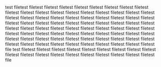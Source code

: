 test filetest filetest filetest filetest filetest filetest filetest filetest filetest filetest filetest filetest filetest filetest filetest filetest filetest filetest filetest filetest filetest filetest filetest filetest filetest filetest filetest filetest filetest filetest filetest filetest filetest filetest filetest filetest filetest filetest filetest filetest filetest filetest filetest filetest filetest filetest filetest filetest filetest filetest filetest filetest filetest filetest filetest filetest filetest filetest filetest filetest filetest filetest filetest filetest filetest filetest filetest filetest filetest filetest filetest filetest filetest filetest filetest filetest filetest filetest filetest file
test filetest filetest filetest filetest filetest filetest filetest filetest filetest filetest filetest filetest filetest filetest filetest filetest filetest filetest filetest file